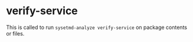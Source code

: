 # verify-service

This is called to run `sysetmd-analyze verify-service` on package contents or files.
